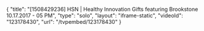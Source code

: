 {
    "title": "[1508429236] HSN | Healthy Innovation Gifts featuring Brookstone 10.17.2017 - 05 PM",
    "type": "solo",
    "layout": "iframe-static",
    "videoId": "123178430",
    "url": "\/tvpembed\/123178430"
}